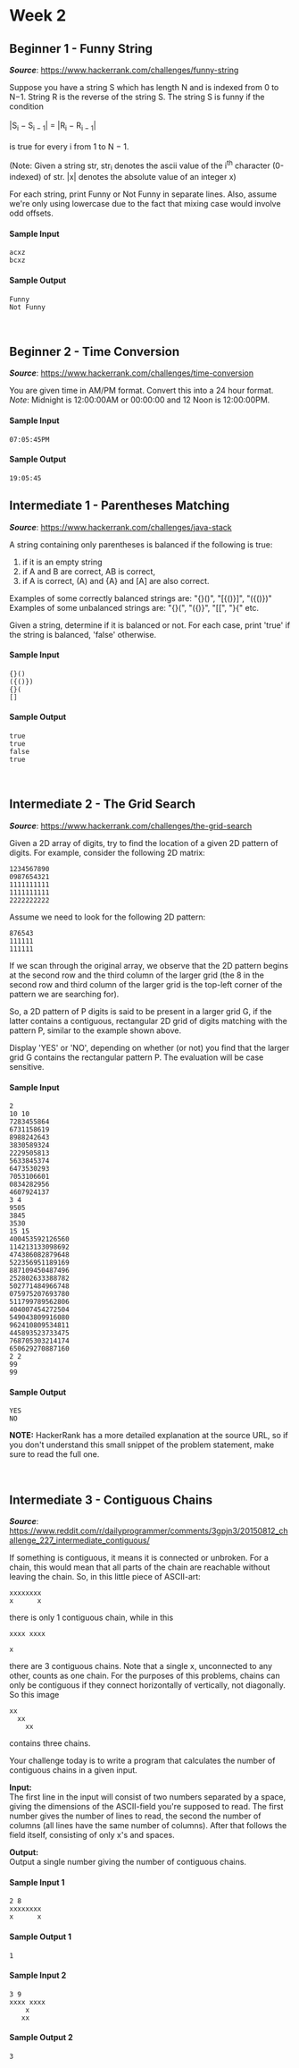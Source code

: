 # Week 2

## Beginner 1 - Funny String
__*Source*__: https://www.hackerrank.com/challenges/funny-string

Suppose you have a string S which has length N and is indexed from 0 to N−1.
String R is the reverse of the string S. The string S is funny if the condition
<br><br>
|S<sub>i</sub> − S<sub>i − 1</sub>| = |R<sub>i</sub> − R<sub>i − 1</sub>|
<br><br>
is true for every i from 1 to N − 1.

(Note: Given a string str, str<sub>i</sub> denotes the ascii value of the i<sup>th</sup> character (0-indexed) of str. |x| denotes the absolute value of an integer x)

For each string, print Funny or Not Funny in separate lines.
Also, assume we're only using lowercase due to the fact that mixing case would
involve odd offsets.

#### Sample Input
```
acxz
bcxz
```

#### Sample Output
```
Funny
Not Funny
```
<br>

## Beginner 2 - Time Conversion
__*Source*__: https://www.hackerrank.com/challenges/time-conversion

You are given time in AM/PM format. Convert this into a 24 hour format.<br>
*Note*: Midnight is 12:00:00AM or 00:00:00 and 12 Noon is 12:00:00PM.

#### Sample Input
```
07:05:45PM
```

#### Sample Output
```
19:05:45
```

## Intermediate 1 - Parentheses Matching
__*Source*__: https://www.hackerrank.com/challenges/java-stack

A string containing only parentheses is balanced if the following is true:
1. if it is an empty string
2. if A and B are correct, AB is correct,
3. if A is correct, (A) and {A} and [A] are also correct.

Examples of some correctly balanced strings are: "{}()", "[{()}]", "({()})"<br>
Examples of some unbalanced strings are: "{}(", "({)}", "[[", "}{" etc.

Given a string, determine if it is balanced or not.
For each case, print 'true' if the string is balanced, 'false' otherwise.

#### Sample Input
```
{}()
({()})
{}(
[]
```

#### Sample Output
```
true
true
false
true
```

<br>

## Intermediate 2 - The Grid Search
__*Source*__: https://www.hackerrank.com/challenges/the-grid-search

Given a 2D array of digits, try to find the location of a given 2D pattern of digits. For example, consider the following 2D matrix:

```
1234567890  
0987654321  
1111111111  
1111111111  
2222222222  
```

Assume we need to look for the following 2D pattern:

```
876543  
111111  
111111
```

If we scan through the original array, we observe that the 2D pattern begins at the second row and the third column of the larger grid (the 8 in the second row and third column of the larger grid is the top-left corner of the pattern we are searching for).

So, a 2D pattern of P digits is said to be present in a larger grid G, if the latter contains a contiguous, rectangular 2D grid of digits matching with the pattern P, similar to the example shown above.

Display 'YES' or 'NO', depending on whether (or not) you find that the larger grid G contains the rectangular pattern P. The evaluation will be case sensitive.

#### Sample Input
```
2
10 10
7283455864
6731158619
8988242643
3830589324
2229505813
5633845374
6473530293
7053106601
0834282956
4607924137
3 4
9505
3845
3530
15 15
400453592126560
114213133098692
474386082879648
522356951189169
887109450487496
252802633388782
502771484966748
075975207693780
511799789562806
404007454272504
549043809916080
962410809534811
445893523733475
768705303214174
650629270887160
2 2
99
99
```

#### Sample Output
```
YES
NO
```

__NOTE:__ HackerRank has a more detailed explanation at the source URL, so if
you don't understand this small snippet of the problem statement, make sure to
read the full one.

<br>

## Intermediate 3 - Contiguous Chains
__*Source*__: https://www.reddit.com/r/dailyprogrammer/comments/3gpjn3/20150812_challenge_227_intermediate_contiguous/

If something is contiguous, it means it is connected or unbroken. For a chain, this would mean that all parts of the chain are reachable without leaving the chain. So, in this little piece of ASCII-art:

```
xxxxxxxx
x      x
```

there is only 1 contiguous chain, while in this

```
xxxx xxxx

x
```

there are 3 contiguous chains. Note that a single x, unconnected to any other, counts as one chain.
For the purposes of this problems, chains can only be contiguous if they connect horizontally of vertically, not diagonally. So this image

```
xx
  xx
    xx
```

contains three chains.

Your challenge today is to write a program that calculates the number of contiguous chains in a given input.

__Input:__<br>
The first line in the input will consist of two numbers separated by a space,
giving the dimensions of the ASCII-field you're supposed to read. The first
number gives the number of lines to read, the second the number of columns
(all lines have the same number of columns). After that follows the field itself,
consisting of only x's and spaces.

__Output:__<br>
Output a single number giving the number of contiguous chains.

#### Sample Input 1
```
2 8
xxxxxxxx
x      x
```

#### Sample Output 1
```
1
```

#### Sample Input 2
```
3 9
xxxx xxxx
    x    
   xx    
```

#### Sample Output 2
```
3
```

<br>
